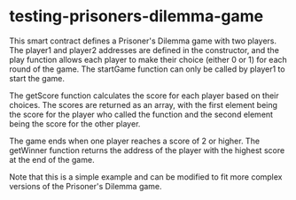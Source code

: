 # testing-prisoners-dilemma-game
This smart contract defines a Prisoner's Dilemma game with two players. The player1 and player2 addresses are defined in the constructor, and the play function allows each player to make their choice (either 0 or 1) for each round of the game. The startGame function can only be called by player1 to start the game.

The getScore function calculates the score for each player based on their choices. The scores are returned as an array, with the first element being the score for the player who called the function and the second element being the score for the other player.

The game ends when one player reaches a score of 2 or higher. The getWinner function returns the address of the player with the highest score at the end of the game.

Note that this is a simple example and can be modified to fit more complex versions of the Prisoner's Dilemma game.
